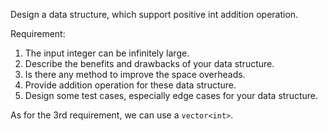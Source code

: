 Design a data structure, which support positive int addition operation. 

Requirement:

1. The input integer can be infinitely large.
2. Describe the benefits and drawbacks of your data structure.
3. Is there any method to improve the space overheads.
4. Provide addition operation for these data structure.
5. Design some test cases, especially edge cases for your data structure.

As for the 3rd requirement, we can use a `vector<int>`. 
